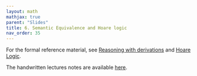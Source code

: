 ```yaml
---
layout: math
mathjax: true
parent: "Slides"
title: 6. Semantic Equivalence and Hoare logic
nav_order: 35
---
```


For the formal reference material, see [Reasoning with derivations](../semantics/inversion.md) and [Hoare Logic](../semantics/bonus.md).

The handwritten lectures notes are available [here](../assets/semantics/hoare-logic.pdf).